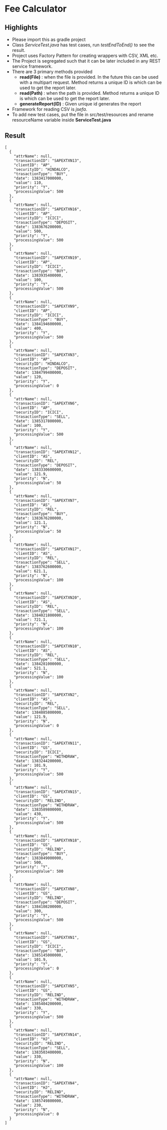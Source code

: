 # Fee Calculator

## Highlights

- Please import this as gradle project
- Class *ServiceTest.java* has test cases, run *testEndToEnd()* to see the result.
- Project uses Factory Pattern for creating wrappers with CSV, XML etc.
- The Project is segregated such that it can be later included in any REST service framework.
- There are 3 primary methods provided
    - **read(File)** : when the file is provided. In the future this can be used with a multipart request. Method returns a unique ID is which can be used to get the report later.
    - **read(Path)** : when the path is provided. Method returns a unique ID is which can be used to get the report later.
    - **generateReport(ID)** : Given unique id generates the report
 - Framework for reading CSV is *jsefa*.
-  To add new test cases, put the file in src/test/resources and rename resourceName variable inside **ServiceTest.java**



## Result

```
[
  {
    "attrName": null,
    "transactionID": "SAPEXTXN13",
    "clientID": "AP",
    "securityID": "HINDALCO",
    "trasactionType": "BUY",
    "date": 1383417000000,
    "value": 110,
    "priority": "Y",
    "processingValue": 500
  },
  {
    "attrName": null,
    "transactionID": "SAPEXTXN16",
    "clientID": "AP",
    "securityID": "ICICI",
    "trasactionType": "DEPOSIT",
    "date": 1383676200000,
    "value": 500,
    "priority": "Y",
    "processingValue": 500
  },
  {
    "attrName": null,
    "transactionID": "SAPEXTXN19",
    "clientID": "AP",
    "securityID": "ICICI",
    "trasactionType": "BUY",
    "date": 1383935400000,
    "value": 100,
    "priority": "Y",
    "processingValue": 500
  },
  {
    "attrName": null,
    "transactionID": "SAPEXTXN9",
    "clientID": "AP",
    "securityID": "ICICI",
    "trasactionType": "BUY",
    "date": 1384194600000,
    "value": 400,
    "priority": "Y",
    "processingValue": 500
  },
  {
    "attrName": null,
    "transactionID": "SAPEXTXN3",
    "clientID": "AP",
    "securityID": "HINDALCO",
    "trasactionType": "DEPOSIT",
    "date": 1384799400000,
    "value": 120,
    "priority": "Y",
    "processingValue": 0
  },
  {
    "attrName": null,
    "transactionID": "SAPEXTXN6",
    "clientID": "AP",
    "securityID": "ICICI",
    "trasactionType": "SELL",
    "date": 1385317800000,
    "value": 100,
    "priority": "Y",
    "processingValue": 500
  },
  {
    "attrName": null,
    "transactionID": "SAPEXTXN12",
    "clientID": "AS",
    "securityID": "REL",
    "trasactionType": "DEPOSIT",
    "date": 1383330600000,
    "value": 121.9,
    "priority": "N",
    "processingValue": 50
  },
  {
    "attrName": null,
    "transactionID": "SAPEXTXN7",
    "clientID": "AS",
    "securityID": "REL",
    "trasactionType": "BUY",
    "date": 1383676200000,
    "value": 121.1,
    "priority": "N",
    "processingValue": 50
  },
  {
    "attrName": null,
    "transactionID": "SAPEXTXN17",
    "clientID": "AS",
    "securityID": "REL",
    "trasactionType": "SELL",
    "date": 1383762600000,
    "value": 621.1,
    "priority": "N",
    "processingValue": 100
  },
  {
    "attrName": null,
    "transactionID": "SAPEXTXN20",
    "clientID": "AS",
    "securityID": "REL",
    "trasactionType": "SELL",
    "date": 1384021800000,
    "value": 721.1,
    "priority": "N",
    "processingValue": 100
  },
  {
    "attrName": null,
    "transactionID": "SAPEXTXN10",
    "clientID": "AS",
    "securityID": "REL",
    "trasactionType": "SELL",
    "date": 1384281000000,
    "value": 521.1,
    "priority": "N",
    "processingValue": 100
  },
  {
    "attrName": null,
    "transactionID": "SAPEXTXN2",
    "clientID": "AS",
    "securityID": "REL",
    "trasactionType": "SELL",
    "date": 1384885800000,
    "value": 121.9,
    "priority": "N",
    "processingValue": 0
  },
  {
    "attrName": null,
    "transactionID": "SAPEXTXN11",
    "clientID": "GS",
    "securityID": "ICICI",
    "trasactionType": "WITHDRAW",
    "date": 1383244200000,
    "value": 101.9,
    "priority": "Y",
    "processingValue": 500
  },
  {
    "attrName": null,
    "transactionID": "SAPEXTXN15",
    "clientID": "GS",
    "securityID": "RELIND",
    "trasactionType": "WITHDRAW",
    "date": 1383589800000,
    "value": 430,
    "priority": "Y",
    "processingValue": 500
  },
  {
    "attrName": null,
    "transactionID": "SAPEXTXN18",
    "clientID": "GS",
    "securityID": "RELIND",
    "trasactionType": "BUY",
    "date": 1383849000000,
    "value": 500,
    "priority": "Y",
    "processingValue": 500
  },
  {
    "attrName": null,
    "transactionID": "SAPEXTXN8",
    "clientID": "GS",
    "securityID": "RELIND",
    "trasactionType": "DEPOSIT",
    "date": 1384108200000,
    "value": 300,
    "priority": "Y",
    "processingValue": 500
  },
  {
    "attrName": null,
    "transactionID": "SAPEXTXN1",
    "clientID": "GS",
    "securityID": "ICICI",
    "trasactionType": "BUY",
    "date": 1385145000000,
    "value": 101.9,
    "priority": "Y",
    "processingValue": 0
  },
  {
    "attrName": null,
    "transactionID": "SAPEXTXN5",
    "clientID": "GS",
    "securityID": "RELIND",
    "trasactionType": "WITHDRAW",
    "date": 1385404200000,
    "value": 330,
    "priority": "Y",
    "processingValue": 500
  },
  {
    "attrName": null,
    "transactionID": "SAPEXTXN14",
    "clientID": "HJ",
    "securityID": "RELIND",
    "trasactionType": "SELL",
    "date": 1383503400000,
    "value": 330,
    "priority": "N",
    "processingValue": 100
  },
  {
    "attrName": null,
    "transactionID": "SAPEXTXN4",
    "clientID": "HJ",
    "securityID": "RELIND",
    "trasactionType": "WITHDRAW",
    "date": 1385749800000,
    "value": 230,
    "priority": "N",
    "processingValue": 0
  }
]
```

